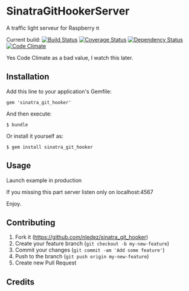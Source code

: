 # SinatraGitHookerServer

A traffic light serveur for Raspberry π

Current build:
[![Build Status](https://travis-ci.org/nledez/sinatra_git_hooker.png)](https://travis-ci.org/nledez/sinatra_git_hooker)
[![Coverage Status](https://coveralls.io/repos/nledez/sinatra_git_hooker/badge.png)](https://coveralls.io/r/nledez/sinatra_git_hooker)
[![Dependency Status](https://gemnasium.com/nledez/sinatra_git_hooker.png)](https://gemnasium.com/nledez/sinatra_git_hooker)
[![Code Climate](https://codeclimate.com/github/nledez/sinatra_git_hooker.png)](https://codeclimate.com/github/nledez/sinatra_git_hooker)

Yes Code Climate as a bad value, I watch this later.

## Installation

Add this line to your application's Gemfile:

    gem 'sinatra_git_hooker'

And then execute:

    $ bundle

Or install it yourself as:

    $ gem install sinatra_git_hooker

## Usage

Launch example in production

If you missing this part server listen only on localhost:4567

Enjoy.

## Contributing

1. Fork it (https://github.com/nledez/sinatra_git_hooker)
2. Create your feature branch (`git checkout -b my-new-feature`)
3. Commit your changes (`git commit -am 'Add some feature'`)
4. Push to the branch (`git push origin my-new-feature`)
5. Create new Pull Request

## Credits

